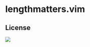 # lengthmatters.vim

## License

[![](http://www.wtfpl.net/wp-content/uploads/2012/12/logo-220x1601.png)](http://www.wtfpl.net/)
